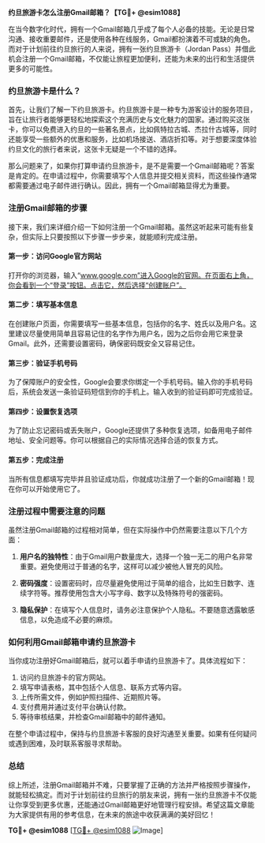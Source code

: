 **约旦旅游卡怎么注册Gmail邮箱？【TG💪+ @esim1088】**

在当今数字化时代，拥有一个Gmail邮箱几乎成了每个人必备的技能。无论是日常沟通、接收重要邮件，还是使用各种在线服务，Gmail都扮演着不可或缺的角色。而对于计划前往约旦旅行的人来说，拥有一张约旦旅游卡（Jordan Pass）并借此机会注册一个Gmail邮箱，不仅能让旅程更加便利，还能为未来的出行和生活提供更多的可能性。

### 约旦旅游卡是什么？

首先，让我们了解一下约旦旅游卡。约旦旅游卡是一种专为游客设计的服务项目，旨在让旅行者能够更轻松地探索这个充满历史与文化魅力的国家。通过购买这张卡，你可以免费进入约旦的一些著名景点，比如佩特拉古城、杰拉什古城等，同时还能享受一些额外的优惠和服务，比如机场接送、酒店折扣等。对于想要深度体验约旦文化的旅行者来说，这张卡无疑是一个不错的选择。

那么问题来了，如果你打算申请约旦旅游卡，是不是需要一个Gmail邮箱呢？答案是肯定的。在申请过程中，你需要填写个人信息并提交相关资料，而这些操作通常都需要通过电子邮件进行确认。因此，拥有一个Gmail邮箱显得尤为重要。

### 注册Gmail邮箱的步骤

接下来，我们来详细介绍一下如何注册一个Gmail邮箱。虽然这听起来可能有些复杂，但实际上只要按照以下步骤一步步来，就能顺利完成注册。

#### 第一步：访问Google官方网站
打开你的浏览器，输入“www.google.com”进入Google的官网。在页面右上角，你会看到一个“登录”按钮。点击它，然后选择“创建账户”。

#### 第二步：填写基本信息
在创建账户页面，你需要填写一些基本信息，包括你的名字、姓氏以及用户名。这里建议尽量使用简单且容易记住的名字作为用户名，因为之后你会用它来登录Gmail。此外，还需要设置密码，确保密码既安全又容易记住。

#### 第三步：验证手机号码
为了保障账户的安全性，Google会要求你绑定一个手机号码。输入你的手机号码后，系统会发送一条验证码短信到你的手机上。输入收到的验证码即可完成验证。

#### 第四步：设置恢复选项
为了防止忘记密码或丢失账户，Google还提供了多种恢复选项，如备用电子邮件地址、安全问题等。你可以根据自己的实际情况选择合适的恢复方式。

#### 第五步：完成注册
当所有信息都填写完毕并且验证成功后，你就成功注册了一个新的Gmail邮箱！现在你可以开始使用它了。

### 注册过程中需要注意的问题

虽然注册Gmail邮箱的过程相对简单，但在实际操作中仍然需要注意以下几个方面：

1. **用户名的独特性**：由于Gmail用户数量庞大，选择一个独一无二的用户名非常重要。避免使用过于普通的名字，这样可以减少被他人冒充的风险。
   
2. **密码强度**：设置密码时，应尽量避免使用过于简单的组合，比如生日数字、连续字符等。推荐使用包含大小写字母、数字以及特殊符号的强密码。

3. **隐私保护**：在填写个人信息时，请务必注意保护个人隐私。不要随意透露敏感信息，以免造成不必要的麻烦。

### 如何利用Gmail邮箱申请约旦旅游卡

当你成功注册好Gmail邮箱后，就可以着手申请约旦旅游卡了。具体流程如下：

1. 访问约旦旅游卡的官方网站。
2. 填写申请表格，其中包括个人信息、联系方式等内容。
3. 上传所需文件，例如护照扫描件、近期照片等。
4. 支付费用并通过支付平台确认付款。
5. 等待审核结果，并检查Gmail邮箱中的邮件通知。

在整个申请过程中，保持与约旦旅游卡客服的良好沟通至关重要。如果有任何疑问或遇到困难，及时联系客服寻求帮助。

### 总结

综上所述，注册Gmail邮箱并不难，只要掌握了正确的方法并严格按照步骤操作，就能轻松搞定。而对于计划前往约旦旅行的朋友来说，拥有一张约旦旅游卡不仅能让你享受到更多优惠，还能通过Gmail邮箱更好地管理行程安排。希望这篇文章能为大家提供有用的参考信息，在未来的旅途中收获满满的美好回忆！

**TG💪+ @esim1088** [[TG💪+ @esim1088](https://t.me/s/esim1088) ![Image](https://i.postimg.cc/4NQfJmqS/Snipaste-2025-05-13-00-14-12.png)]